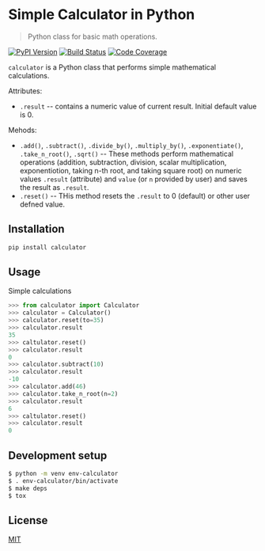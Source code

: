 # Simple Calculator in Python

> Python class for basic math operations.

[![PyPI Version][pypi-image]][pypi-url]
[![Build Status][build-image]][build-url]
[![Code Coverage][coverage-image]][coverage-url]

`calculator` is a Python class that performs simple mathematical calculations. 


Attributes:

- `.result` -- contains a numeric value of current result.
   Initial default value is 0.


Mehods:

- `.add()`, `.subtract()`, `.divide_by()`, `.multiply_by()`, `.exponentiate()`, `.take_n_root()`, `.sqrt()` -- These methods perform mathematical operations (addition, subtraction, division, scalar multiplication, exponentiotion, taking n-th root, and taking square root) on numeric values `.result` (attribute) and `value` (or `n` provided by user) and saves the result as `.result`.
- `.reset()` -- THis method resets the `.result` to 0 (default) or other user defned value.


## Installation

```sh
pip install calculator
```


## Usage

Simple calculations

```python
>>> from calculator import Calculator
>>> calculator = Calculator()
>>> calculator.reset(to=35)
>>> calculator.result
35
>>> caltulator.reset()
>>> calculator.result
0
>>> calculator.subtract(10)
>>> calculator.result
-10
>>> calculator.add(46)
>>> calculator.take_n_root(n=2)
>>> calculator.result
6
>>> caltulator.reset()
>>> calculator.result
0
```


## Development setup

```sh
$ python -m venv env-calculator
$ . env-calculator/bin/activate
$ make deps
$ tox
```


## License

[MIT](https://choosealicense.com/licenses/mit/)

<!-- Badges -->

[pypi-image]: https://img.shields.io/pypi/v/???
[pypi-url]: https://pypi.org/project/???/

[build-image]: https://github.com/GegznaV/calculator-py/actions/workflows/build.yml/badge.svg
[build-url]: https://github.com/GegznaV/calculator-py/actions/workflows/build.yml

[coverage-image]: https://codecov.io/gh/GegznaV/calculator-py/branch/main/graph/badge.svg
[coverage-url]: https://codecov.io/gh/GegznaV/calculator-py

